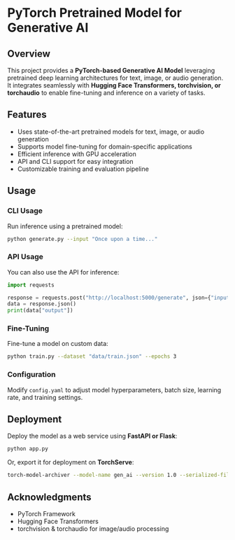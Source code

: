 # PyTorch Pretrained Model for Generative AI

## Overview
This project provides a **PyTorch-based Generative AI Model** leveraging pretrained deep learning architectures for text, image, or audio generation. It integrates seamlessly with **Hugging Face Transformers, torchvision, or torchaudio** to enable fine-tuning and inference on a variety of tasks.

## Features
- Uses state-of-the-art pretrained models for text, image, or audio generation
- Supports model fine-tuning for domain-specific applications
- Efficient inference with GPU acceleration
- API and CLI support for easy integration
- Customizable training and evaluation pipeline

## Usage

### CLI Usage
Run inference using a pretrained model:
```bash
python generate.py --input "Once upon a time..."
```

### API Usage
You can also use the API for inference:
```python
import requests

response = requests.post("http://localhost:5000/generate", json={"input": "A futuristic city at sunset"})
data = response.json()
print(data["output"])
```

### Fine-Tuning
Fine-tune a model on custom data:
```bash
python train.py --dataset "data/train.json" --epochs 3
```

### Configuration
Modify `config.yaml` to adjust model hyperparameters, batch size, learning rate, and training settings.

## Deployment
Deploy the model as a web service using **FastAPI or Flask**:
```bash
python app.py
```
Or, export it for deployment on **TorchServe**:
```bash
torch-model-archiver --model-name gen_ai --version 1.0 --serialized-file model.pth --handler handler.py
```

## Acknowledgments
- PyTorch Framework
- Hugging Face Transformers
- torchvision & torchaudio for image/audio processing
